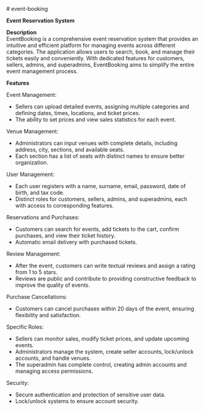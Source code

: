 ﻿﻿# event-booking

<b>Event Reservation System</b>

<b>Description</b> <br>
EventBooking is a comprehensive event reservation system that provides an intuitive and efficient platform for managing events across different categories. The application allows users to search, book, and manage their tickets easily and conveniently. With dedicated features for customers, sellers, admins, and superadmins, EventBooking aims to simplify the entire event management process.

<b>Features</b> <br>

Event Management: <br>
- Sellers can upload detailed events, assigning multiple categories and defining dates, times, locations, and ticket prices.
- The ability to set prices and view sales statistics for each event.

Venue Management: <br>
- Administrators can input venues with complete details, including address, city, sections, and available seats.
- Each section has a list of seats with distinct names to ensure better organization.

User Management: <br>
- Each user registers with a name, surname, email, password, date of birth, and tax code.
- Distinct roles for customers, sellers, admins, and superadmins, each with access to corresponding features.

Reservations and Purchases: <br>
- Customers can search for events, add tickets to the cart, confirm purchases, and view their ticket history.
- Automatic email delivery with purchased tickets.

Review Management: <br>
- After the event, customers can write textual reviews and assign a rating from 1 to 5 stars.
- Reviews are public and contribute to providing constructive feedback to improve the quality of events.

Purchase Cancellations: <br>
- Customers can cancel purchases within 20 days of the event, ensuring flexibility and satisfaction.

Specific Roles: <br>
- Sellers can monitor sales, modify ticket prices, and update upcoming events.
- Administrators manage the system, create seller accounts, lock/unlock accounts, and handle venues.
- The superadmin has complete control, creating admin accounts and managing access permissions.

Security: <br>
- Secure authentication and protection of sensitive user data.
- Lock/unlock systems to ensure account security.
